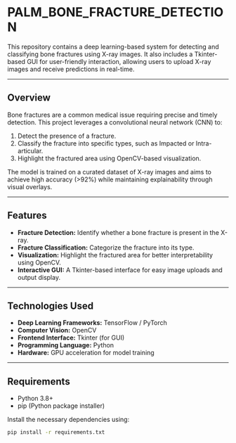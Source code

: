 # PALM_BONE_FRACTURE_DETECTION

This repository contains a deep learning-based system for detecting and classifying bone fractures using X-ray images. It also includes a Tkinter-based GUI for user-friendly interaction, allowing users to upload X-ray images and receive predictions in real-time.

---

## **Overview**

Bone fractures are a common medical issue requiring precise and timely detection. This project leverages a convolutional neural network (CNN) to:  
1. Detect the presence of a fracture.  
2. Classify the fracture into specific types, such as Impacted or Intra-articular.  
3. Highlight the fractured area using OpenCV-based visualization.  

The model is trained on a curated dataset of X-ray images and aims to achieve high accuracy (>92%) while maintaining explainability through visual overlays.

---

## **Features**
- **Fracture Detection:** Identify whether a bone fracture is present in the X-ray.  
- **Fracture Classification:** Categorize the fracture into its type.  
- **Visualization:** Highlight the fractured area for better interpretability using OpenCV.  
- **Interactive GUI:** A Tkinter-based interface for easy image uploads and output display.  

---

## **Technologies Used**
- **Deep Learning Frameworks:** TensorFlow / PyTorch  
- **Computer Vision:** OpenCV  
- **Frontend Interface:** Tkinter (for GUI)  
- **Programming Language:** Python  
- **Hardware:** GPU acceleration for model training  

---

## **Requirements**
- Python 3.8+  
- pip (Python package installer)  

Install the necessary dependencies using:  
```bash
pip install -r requirements.txt
